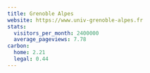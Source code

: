 ```yaml
---
title: Grenoble Alpes
website: https://www.univ-grenoble-alpes.fr
stats:
  visitors_per_month: 2400000
  average_pageviews: 7.78
carbon:
  home: 2.21
  legal: 0.44
---
```

